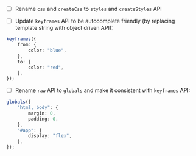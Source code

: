 -   [ ] Rename `css` and `createCss` to `styles` and `createStyles` API

-   [ ] Update `keyframes` API to be autocomplete friendly (by replacing template string with object driven API):

```ts
keyframes({
	from: {
		color: "blue",
	},
	to: {
		color: "red",
	},
});
```

-   [ ] Rename `raw` API to `globals` and make it consistent with `keyframes` API:

```ts
globals({
	"html, body": {
		margin: 0,
		padding: 0,
	},
	"#app": {
		display: "flex",
	},
});
```
